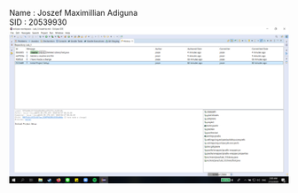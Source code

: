 Name : Joszef Maximillian Adiguna  
SID : 20539930  
<img src="Annotation 2020-02-27 020014.png"
     alt="Screenshot"
     style="float: left; margin-right: 10px;" />